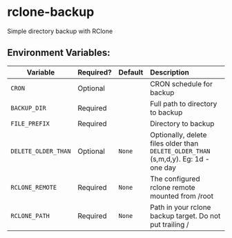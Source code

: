 # rclone-backup

Simple directory backup with RClone

## Environment Variables:
| Variable | Required? | Default | Description |
| -------- |:--------- |:------- |:----------- |
| `CRON` | Optional |  | CRON schedule for backup |
| `BACKUP_DIR` | Required |  | Full path to directory to backup |
| `FILE_PREFIX` | Required |  | Directory to backup |
| `DELETE_OLDER_THAN` | Optional | `None` | Optionally, delete files older than `DELETE_OLDER_THAN` (s,m,d,y). Eg: 1d - one day |
| `RCLONE_REMOTE` | Required | `None` | The configured rclone remote mounted from /root |
| `RCLONE_PATH` | Required | `None` | Path in your rclone backup target. Do not put trailing / |


